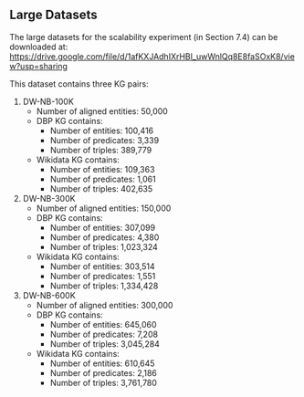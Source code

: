 ## Large Datasets
The large datasets for the scalability experiment (in Section 7.4) can be downloaded at: https://drive.google.com/file/d/1afKXJAdhIXrHBI_uwWnlQq8E8faSOxK8/view?usp=sharing

This dataset contains three KG pairs:

1. DW-NB-100K
   - Number of aligned entities: 50,000
   - DBP KG contains: 
     * Number of entities: 100,416 
     * Number of predicates: 3,339 
     * Number of triples: 389,779
   - Wikidata KG contains:
     * Number of entities: 109,363 
     * Number of predicates: 1,061
     * Number of triples: 402,635
2. DW-NB-300K
   - Number of aligned entities: 150,000
   - DBP KG contains: 
     * Number of entities: 307,099 
     * Number of predicates: 4,380 
     * Number of triples: 1,023,324
   - Wikidata KG contains:
     * Number of entities: 303,514 
     * Number of predicates: 1,551
     * Number of triples: 1,334,428
3. DW-NB-600K
   - Number of aligned entities: 300,000
   - DBP KG contains: 
     * Number of entities: 645,060 
     * Number of predicates: 7,208 
     * Number of triples: 3,045,284
   - Wikidata KG contains:
     * Number of entities: 610,645 
     * Number of predicates: 2,186
     * Number of triples: 3,761,780
